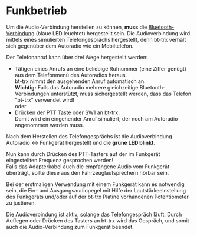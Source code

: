 # Funkbetrieb

Um die Audio-Verbindung herstellen zu können, **muss** die [Bluetooth-Verbindung](../Anschluss#2-herstellen-der-bluetooth-verbindung)
(blaue LED leuchtet) hergestellt sein.
Die Audioverbindung wird mittels eines simulierten Telefongesprächs hergestellt,
denn bt-trx verhält sich gegenüber dem Autoradio wie ein Mobiltelefon.

Der Telefonanruf kann über drei Wege hergestellt werden:

- Tätigen eines Anrufs an eine beliebige Rufnummer (eine Ziffer genügt) aus dem
  Telefonmenü des Autoradios heraus.  
  bt-trx nimmt den ausgehenden Anruf automatisch an.  
  **Wichtig:** Falls das Autoradio mehrere gleichzeitige Bluetooth-Verbindungen
  unterstützt, muss sichergestellt werden, dass das Telefon "bt-trx" verwendet
  wird!  
oder
- Drücken der PTT Taste oder SW1 an bt-trx.  
  Damit wird ein eingehender Anruf simuliert, der noch am Autoradio angenommen
  werden muss.

Nach dem Herstellen des Telefongesprächs ist die Audioverbindung
Autoradio <-> Funkgerät hergestellt und die **grüne LED blinkt**.

Nun kann durch Drücken des PTT-Tasters auf der im Funkgerät eingestellten
Frequenz gesprochen werden!  
Falls das Adapterkabel auch die empfangene Audio vom Funkgerät überträgt, sollte
diese aus den Fahrzeuglautsprechern hörbar sein.

Bei der erstmaligen Verwendung mit einem Funkgerät kann es notwendig sein, die
Ein- und Ausgangsaudiopegel mit Hilfe der Lautstärkeeinstellung des Funkgeräts
und/oder auf der bt-trx Platine vorhandenen Potentiometer zu justieren.

Die Audioverbindung ist aktiv, solange das Telefongespräch läuft. Durch Auflegen
oder Drücken des Tasters an bt-trx wird das Gespräch, und somit auch die
Audio-Verbindung zum Funkgerät beendet.
